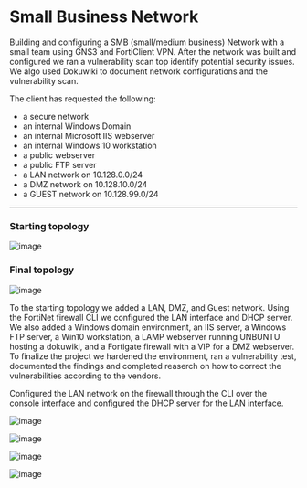 # Small Business Network

Building and configuring a SMB (small/medium business) Network with a small team using GNS3 and FortiClient VPN. After the network was built and configured we ran a vulnerability scan top identify potential security issues. We algo used Dokuwiki to document network configurations and the vulnerability scan.

The client has requested the following:
- a secure network
- an internal Windows Domain
- an internal Microsoft IIS webserver
- an internal Windows 10 workstation
- a public webserver
- a public FTP server
- a LAN network on 10.128.0.0/24
- a DMZ network on 10.128.10.0/24
- a GUEST network on 10.128.99.0/24


---

### Starting topology

![image](https://github.com/ajla827/NTT/assets/129989031/cc494550-2157-496d-adf2-30e0b68a0255)

### Final topology

![image](https://github.com/ajla827/NTT/assets/129989031/622ed26c-9f1e-43ba-872b-a6ddbee1e5e6)

To the starting topology we added a LAN, DMZ, and Guest network. Using the FortiNet firewall CLI we configured the LAN interface and DHCP server. We also added a Windows domain environment, an IIS server, a Windows FTP server, a Win10 workstation, a LAMP webserver running UNBUNTU hosting a dokuwiki, and a Fortigate firewall with a VIP for a DMZ webserver. To finalize the project we hardened the environment, ran a vulnerability test, documented the findings and completed reaserch on how to correct the vulnerabilities according to the vendors.

Configured the LAN network on the firewall through the CLI over the console interface and configured the DHCP server for the LAN interface.

![image](https://github.com/ajla827/NTT/assets/129989031/1901d0d3-4d20-4bbf-8723-ac5e0b0cb52a)

![image](https://github.com/ajla827/NTT/assets/129989031/d9afaa78-05d2-4eda-bd32-0c0073969f05)

![image](https://github.com/ajla827/NTT/assets/129989031/6eaa1807-b29b-497b-843f-8d55bfde1e68)

![image](https://github.com/ajla827/NTT/assets/129989031/9bc23b06-1e40-4649-a6be-2ac5a752e3b9)
